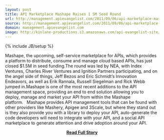 ```yaml
---
layout: post
title: API Marketplace Mashape Raises 1 5M Seed Round
url: http://management.apievangelist.com/2011/09/06/api-marketplace-mashape-raises-1.5m-seed-round/
source: http://management.apievangelist.com/2011/09/06/api-marketplace-mashape-raises-1.5m-seed-round/
domain: management.apievangelist.com
image: http://kinlane-productions.s3.amazonaws.com/api-evangelist-site/blog/mashape-logo.png
---
```

{% include JB/setup %}<p>Mashape, the upcoming, self-service marketplace for APIs, which provides a platform to distribute, consume and manage cloud based APIs, has just closed $1.5M in seed funding.The round was led by NEA, with Index Ventures, Charles River Ventures and Ignition Partners participating, and on the angel side of things, Jeff Bezos and Eric Schmidt’s Innovation Endeavors, as well as Erik Rannala, Russell Siegelman and Rick Webb jumped in.Mashape is one of the most recent additions to the API management space, providing an end to end solution allowing you to deploy, manage and market your API from within the Mashape platform.   Mashape provides API management tools that can be found with other providers like Mashery, Apigee and 3Scale, but where they stand out is they also provide you with a library to deploy your API, auto-generate the code developers will need to integrate with your API, and a social API marketplace to generate attention and drive adoption around your API.</p>
<center><p><a href="http://management.apievangelist.com/2011/09/06/api-marketplace-mashape-raises-1.5m-seed-round/" style='padding:25px; font-sze:18px; font-weight: bold;'>Read Full Story</a></p></center>
